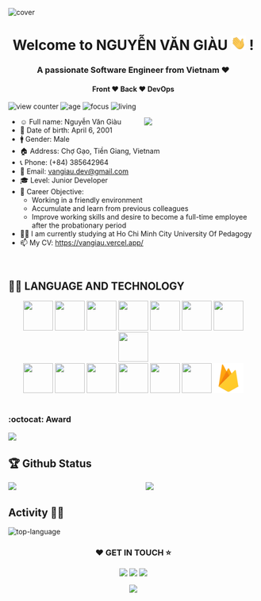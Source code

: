 ![cover](https://github.com/vangiaudev/vangiaudev/assets/75024999/f81e6470-4a2c-4f9c-8ccc-f6f9920b6f42)


<h1 align="center"> Welcome to NGUYỄN VĂN GIÀU <img src="https://raw.githubusercontent.com/ABSphreak/ABSphreak/master/gifs/Hi.gif" width="30px"> ! </h1>

<h3 align="center">A passionate Software Engineer from Vietnam  ❤</h3>
<h4 align="center">Front ❤ Back ❤ DevOps</h3> 

![view counter](https://komarev.com/ghpvc/?username=vangiaudev&label=Profile%20views&color=0e75b6&style=flat-square)
![age](https://img.shields.io/badge/age-20-blue)
![focus](https://img.shields.io/badge/focus-FullStack-brightgreen)
![living](https://img.shields.io/badge/living-HoChiMinhCity-3c9)

<img align='right' src="https://media.giphy.com/media/M9gbBd9nbDrOTu1Mqx/giphy.gif" width="230">

-  ☺ Full name: Nguyễn Văn Giàu
- 📅 Date of birth:  April 6, 2001
- 🚹 Gender: Male
- 🏠 Address: Chợ Gạo, Tiền Giang, Vietnam
- 📞 Phone: (+84) 385642964
- 📧 Email: vangiau.dev@gmail.com
- 🎓 Level: Junior Developer
- 👯 Career Objective:
    + Working in a friendly environment
    + Accumulate and learn from previous colleagues
    + Improve working skills and desire to become a full-time employee after the probationary period
- 👨‍🎓 I am currently studying at Ho Chi Minh City University Of Pedagogy
- 📫 My CV: https://vangiau.vercel.app/
<br />


## 👨‍💻 LANGUAGE AND TECHNOLOGY

<div align="center">
  
<img src="https://github.com/Subhampreet/Subhampreet/blob/master/logos/c++.png?raw=true" height="60" width="60">
<img src="https://github.com/Subhampreet/Subhampreet/blob/master/logos/JS.png?raw=true" height="60" width="60">
<img src="https://cdn.iconscout.com/icon/free/png-512/node-js-1174925.png" height="60" width="60">
<img src="https://i.imgur.com/ZxsaMVA.png?raw=true" height="60" width="60">
<img src="https://github.com/Subhampreet/Subhampreet/blob/master/logos/css.png?raw=true" height="60" width="60">
<img src="https://github.com/Subhampreet/Subhampreet/blob/master/logos/html.png?raw=true" height="60" width="60">
<img src="https://vangiaudev.github.io/PersonalBlog/img/logo-photoshop.png?raw=true" height="60" width="60">
<img src="https://vangiaudev.github.io/PersonalBlog/img/logo-csharp.png" height="60" width="60">

<br>

<img src="https://vangiaudev.github.io/PersonalBlog/img/logo-java.png?raw=true" height="60" width="60">
<img src="https://github.com/Subhampreet/Subhampreet/blob/master/logos/sql.png?raw=true" height="60" width="60">
<img src="https://vangiaudev.github.io/PersonalBlog/img/logo-javascript.png?raw=true" height="60" width="60">
<img src="https://vangiaudev.github.io/PersonalBlog/img/logo-html.png?raw=true" height="60" width="60">
<img src="https://github.com/Subhampreet/Subhampreet/blob/master/logos/vs.png?raw=true" height="60" width="60">
<img src="https://github.com/Subhampreet/Subhampreet/blob/master/logos/bootstrap.png?raw=true" height="60" width="60">
<img height="60" src="https://raw.githubusercontent.com/github/explore/80688e429a7d4ef2fca1e82350fe8e3517d3494d/topics/firebase/firebase.png">

</div>

<br >

### :octocat: Award
<img  src="https://user-images.githubusercontent.com/75024999/197905302-0ff7eed3-8df2-4d10-812c-a4301b7e1746.jpg" width="50%" >

## 🏆 Github Status

<img  src="https://github-readme-stats.vercel.app/api?username=vangiaudev&show_icons=true&hide_border=true&theme=tokyonight" width="45%" align="right" >
<img  src="https://github-readme-streak-stats.herokuapp.com/?user=vangiaudev&theme=tokyonight" width="45%" >
<br>


## Activity 👩‍💻

![top-language](https://github-readme-stats.vercel.app/api/top-langs?username=vangiaudev&count_private=true&show_icons=true&locale=en&layout=compact&theme=tokyonight) 


<div align="center">
  
  
  

### ❤️  GET IN TOUCH  ⭐


[<img src="https://img.shields.io/badge/instagram-%23E4405F.svg?&style=for-the-badge&logo=instagram&logoColor=white">](https://www.instagram.com/vangiau.dev)
[<img src="https://img.shields.io/badge/facebook-%231877F2.svg?&style=for-the-badge&logo=facebook&logoColor=white">](https://www.facebook.com/vangiau.dev)
[<img src="https://img.shields.io/badge/Portfolio-%23000000.svg?&style=for-the-badge">](https://vangiaudev.github.io/PersonalBlog/index.html)


<a href="https://vangiaudev.github.io/MyMusicPlayer/Media/index.html"><img height="50" src="https://svgsilh.com/svg/1837426.svg"></a>

</div>






